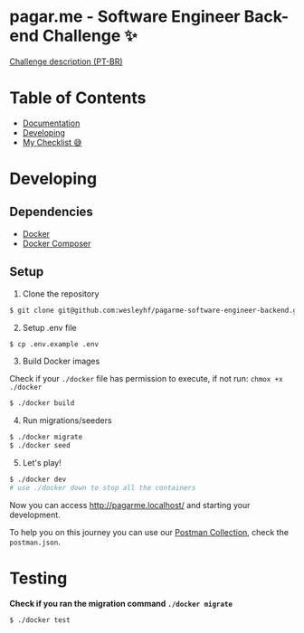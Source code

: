 # pagar.me - Software Engineer Back-end Challenge :sparkles:

<a href="https://github.com/pagarme/vagas/tree/master/desafios/software-engineer-backend" target="_blank">Challenge description (PT-BR)</a>

# Table of Contents

- [Documentation](wiki/documentation)
- [Developing](#developing)
- [My Checklist :sweat_smile:](https://github.com/wesleyhf/pagarme-software-engineer-backend/issues/1)

# Developing

## Dependencies

- <a href="https://docs.docker.com/install/" target="_blank">Docker</a>
- <a href="https://docs.docker.com/compose/install/" target="_blank">Docker Composer</a>

## Setup

1. Clone the repository

```sh
$ git clone git@github.com:wesleyhf/pagarme-software-engineer-backend.git
```

2. Setup .env file

```sh
$ cp .env.example .env
```

3. Build Docker images

Check if your `./docker` file has permission to execute, if not run: `chmox +x ./docker`

```sh
$ ./docker build
```

4. Run migrations/seeders

```sh
$ ./docker migrate
$ ./docker seed
```

5. Let's play!

```sh
$ ./docker dev
# use ./docker down to stop all the containers
```

Now you can access http://pagarme.localhost/ and starting your development.

To help you on this journey you can use our [Postman Collection](https://learning.getpostman.com/docs/postman/collections/intro-to-collections/), check the `postman.json`.

# Testing

**Check if you ran the migration command `./docker migrate`**

```sh
$ ./docker test
```